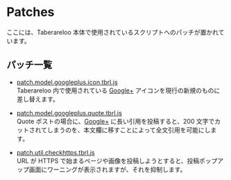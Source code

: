 # Patches

ここには、Taberareloo 本体で使用されているスクリプトへのパッチが置かれています。

## パッチ一覧

* [patch.model.googleplus.icon.tbrl.js](https://raw.github.com/YungSang/patches-for-taberareloo/master/patches/patch.model.googleplus.icon.tbrl.js)  
	Taberareloo 内で使用されている [Google+](https://plus.google.com) アイコンを現行の新規のものに差し替えます。

* [patch.model.googleplus.quote.tbrl.js](https://raw.github.com/YungSang/patches-for-taberareloo/master/patches/patch.model.googleplus.quote.tbrl.js)  
  Quote ポストの場合に、[Google+](https://plus.google.com) に長い引用を投稿すると、200 文字でカットされてしまうのを、本文欄に移すことによって全文引用を可能にします。

* [patch.util.checkhttps.tbrl.js](https://raw.github.com/YungSang/patches-for-taberareloo/master/patches/patch.util.checkhttps.tbrl.js)  
	URL が HTTPS で始まるページや画像を投稿しようとすると、投稿ポップアップ画面にワーニングが表示されますが、それを抑制します。
